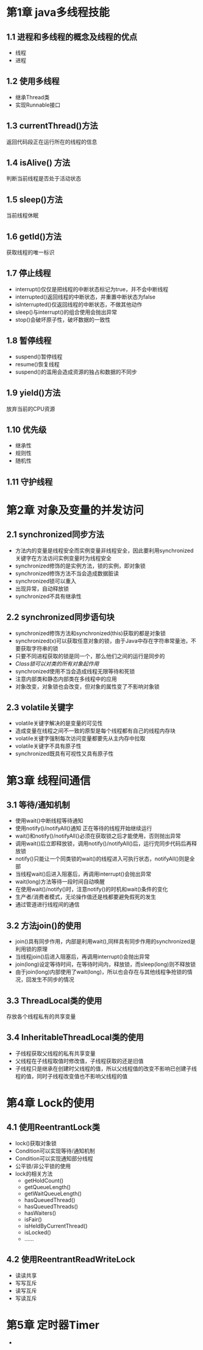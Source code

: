# 第1章 java多线程技能

## 1.1 进程和多线程的概念及线程的优点

* 线程
* 进程

## 1.2 使用多线程

* 继承Thread类
* 实现Runnable接口

## 1.3 currentThread()方法

返回代码段正在运行所在的线程的信息

## 1.4 isAlive() 方法

判断当前线程是否处于活动状态

## 1.5 sleep()方法

当前线程休眠

## 1.6 getId()方法

获取线程的唯一标识

## 1.7 停止线程

* interrupt()仅仅是把线程的中断状态标记为true，并不会中断线程
* interrupted()返回线程的中断状态，并重置中断状态为false
* isInterrupted()仅返回线程的中断状态，不做其他动作
* sleep()与interrupt()的组合使用会抛出异常
* stop()会破坏原子性，破坏数据的一致性

## 1.8 暂停线程

* suspend()暂停线程
* resume()恢复线程
* suspend()的滥用会造成资源的独占和数据的不同步

## 1.9 yield()方法

放弃当前的CPU资源

## 1.10 优先级

* 继承性
* 规则性
* 随机性

## 1.11 守护线程


# 第2章 对象及变量的并发访问

## 2.1 synchronized同步方法

* 方法内的变量是线程安全而实例变量非线程安全，因此要利用synchronized关键字在方法访问实例变量时为线程安全
* synchronized修饰的是实例方法，锁的实例，即对象锁
* synchronized修饰方法不当会造成数据脏读
* synchronized锁可以重入
* 出现异常，自动释放锁
* synchronized不具有继承性

## 2.2 synchronized同步语句块

* synchronized修饰方法和synchronized(this)获取的都是对象锁
* synchronized(x)可以获取任意对象的锁，由于Java中存在字符串常量池，不要获取字符串的锁
* 只要不同进程获取的锁是同一个，那么他们之间的运行是同步的
* *Class锁可以对类的所有对象起作用*
* synchronized使用不当会造成线程无限等待和死锁
* 注意内部类和静态内部类在多线程中的应用
* 对象改变，对象锁也会改变，但对象的属性变了不影响对象锁

## 2.3 volatile关键字

* volatile关键字解决的是变量的可见性
* 造成变量在线程之间不一致的原型是每个线程都有自己的线程内存块
* volatile关键字强制每次访问变量都要先从主内存中拉取
* volatile关键字不具有原子性
* synchronized既具有可视性又具有原子性


# 第3章 线程间通信

## 3.1 等待/通知机制

* 使用wait()中断线程等待通知
* 使用notify()/notifyAll()通知 正在等待的线程开始继续运行
* wait()和notify()/notifyAll()必须在获取锁之后才能使用，否则抛出异常
* 调用wait()后立即释放锁，调用notify()/notifyAll()后，运行完同步代码后再释放锁
* notify()只能让一个同类锁的wait()的线程进入可执行状态，notifyAll()则是全部
* 当线程wait()后进入阻塞后，再调用interrupt()会抛出异常
* wait(long)方法等待一段时间自动唤醒
* 在使用wait()/notify()时，注意notify()的时机和wait()条件的变化
* 生产者/消费者模式，无论操作值还是栈都要避免假死的发生
* 通过管道进行线程间的通信

## 3.2 方法join()的使用

* join()具有同步作用，内部是利用wait(),同样具有同步作用的synchronized是利用锁的原理
* 当线程join()后进入阻塞后，再调用interrupt()会抛出异常
* join(long)设定等待时间，在等待时间内，释放锁，而sleep(long)则不释放锁
* 由于join(long)内部使用了wait(long)，所以也会存在与其他线程争抢锁的情况，回发生不同步的情况

## 3.3 ThreadLocal类的使用

存放各个线程私有的共享变量

## 3.4 InheritableThreadLocal类的使用

* 子线程获取父线程的私有共享变量
* 父线程在子线程取值时修改值，子线程获取的还是旧值
* 子线程只是继承在创建时父线程的值，所以父线程值的改变不影响已创建子线程的值，同时子线程改变值也不影响父线程的值


# 第4章 Lock的使用

## 4.1 使用ReentrantLock类

* lock()获取对象锁
* Condition可以实现等待/通知机制
* Condition可以实现通知部分线程
* 公平锁/非公平锁的使用
* lock的相关方法
	* getHoldCount()
	* getQueueLength()
	* getWaitQueueLength()
	* hasQueuedThread()
	* hasQueuedThreads()
	* hasWaiters()
	* isFair()
	* isHeldByCurrentThread()
	* isLocked()
	* ......

## 4.2 使用ReentrantReadWriteLock

* 读读共享
* 写写互斥
* 读写互斥
* 写读互斥


# 第5章 定时器Timer

* 
















